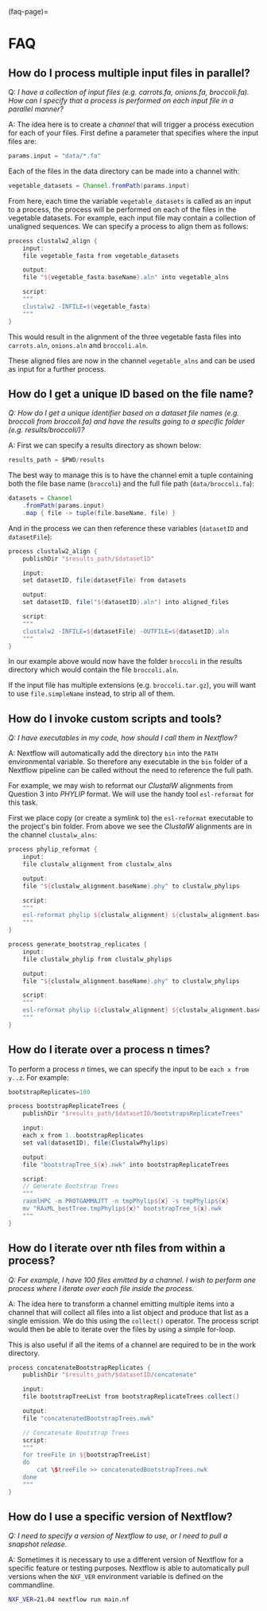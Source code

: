 (faq-page)=

# FAQ

## How do I process multiple input files in parallel?

Q: *I have a collection of input files (e.g. carrots.fa, onions.fa, broccoli.fa). How can I specify that a process is performed on each input file in a parallel manner?*

A: The idea here is to create a *channel* that will trigger a process execution for each of your files. First define a parameter that specifies where the input files are:

```groovy
params.input = "data/*.fa"
```

Each of the files in the data directory can be made into a channel with:

```groovy
vegetable_datasets = Channel.fromPath(params.input)
```

From here, each time the variable `vegetable_datasets` is called as an input to a process, the process will be performed on each of the files in the vegetable datasets. For example, each input file may contain a collection of unaligned sequences. We can specify a process to align them as follows:

```groovy
process clustalw2_align {
    input:
    file vegetable_fasta from vegetable_datasets

    output:
    file "${vegetable_fasta.baseName}.aln" into vegetable_alns

    script:
    """
    clustalw2 -INFILE=${vegetable_fasta}
    """
}
```

This would result in the alignment of the three vegetable fasta files into `carrots.aln`, `onions.aln` and `broccoli.aln`.

These aligned files are now in the channel `vegetable_alns` and can be used as input for a further process.

## How do I get a unique ID based on the file name?

*Q: How do I get a unique identifier based on a dataset file names (e.g. broccoli from broccoli.fa) and have the results going to a specific folder (e.g. results/broccoli/)?*

A: First we can specify a results directory as shown below:

```groovy
results_path = $PWD/results
```

The best way to manage this is to have the channel emit a tuple containing both the file base name (`broccoli`) and the full file path (`data/broccoli.fa`):

```groovy
datasets = Channel
    .fromPath(params.input)
    .map { file -> tuple(file.baseName, file) }
```

And in the process we can then reference these variables (`datasetID` and `datasetFile`):

```groovy
process clustalw2_align {
    publishDir "$results_path/$datasetID"

    input:
    set datasetID, file(datasetFile) from datasets

    output:
    set datasetID, file("${datasetID}.aln") into aligned_files

    script:
    """
    clustalw2 -INFILE=${datasetFile} -OUTFILE=${datasetID}.aln
    """
}
```

In our example above would now have the folder `broccoli` in the results directory which would contain the file `broccoli.aln`.

If the input file has multiple extensions (e.g. `broccoli.tar.gz`), you will want to use `file.simpleName` instead, to strip all of them.

## How do I invoke custom scripts and tools?

*Q: I have executables in my code, how should I call them in Nextflow?*

A: Nextflow will automatically add the directory `bin` into the `PATH` environmental variable. So therefore any executable in the `bin` folder of a Nextflow pipeline can be called without the need to reference the full path.

For example, we may wish to reformat our *ClustalW* alignments from Question 3 into *PHYLIP* format. We will use the handy tool `esl-reformat` for this task.

First we place copy (or create a symlink to) the `esl-reformat` executable to the project's bin folder. From above we see the *ClustalW* alignments are in the channel `clustalw_alns`:

```groovy
process phylip_reformat {
    input:
    file clustalw_alignment from clustalw_alns

    output:
    file "${clustalw_alignment.baseName}.phy" to clustalw_phylips

    script:
    """
    esl-reformat phylip ${clustalw_alignment} ${clustalw_alignment.baseName}.phy
    """
}

process generate_bootstrap_replicates {
    input:
    file clustalw_phylip from clustalw_phylips

    output:
    file "${clustalw_alignment.baseName}.phy" to clustalw_phylips

    script:
    """
    esl-reformat phylip ${clustalw_alignment} ${clustalw_alignment.baseName}.phy
    """
}
```

## How do I iterate over a process n times?

To perform a process *n* times, we can specify the input to be `each x from y..z`. For example:

```groovy
bootstrapReplicates=100

process bootstrapReplicateTrees {
    publishDir "$results_path/$datasetID/bootstrapsReplicateTrees"

    input:
    each x from 1..bootstrapReplicates
    set val(datasetID), file(ClustalwPhylips)

    output:
    file "bootstrapTree_${x}.nwk" into bootstrapReplicateTrees

    script:
    // Generate Bootstrap Trees
    """
    raxmlHPC -m PROTGAMMAJTT -n tmpPhylip${x} -s tmpPhylip${x}
    mv "RAxML_bestTree.tmpPhylip${x}" bootstrapTree_${x}.nwk
    """
}
```

## How do I iterate over nth files from within a process?

*Q: For example, I have 100 files emitted by a channel. I wish to perform one process where I iterate over each file inside the process.*

A: The idea here to transform a channel emitting multiple items into a channel that will collect all files into a list object and produce that list as a single emission. We do this using the `collect()` operator. The process script would then be able to iterate over the files by using a simple for-loop.

This is also useful if all the items of a channel are required to be in the work directory.

```groovy
process concatenateBootstrapReplicates {
    publishDir "$results_path/$datasetID/concatenate"

    input:
    file bootstrapTreeList from bootstrapReplicateTrees.collect()

    output:
    file "concatenatedBootstrapTrees.nwk"

    // Concatenate Bootstrap Trees
    script:
    """
    for treeFile in ${bootstrapTreeList}
    do
        cat \$treeFile >> concatenatedBootstrapTrees.nwk
    done
    """
}
```

## How do I use a specific version of Nextflow?

*Q: I need to specify a version of Nextflow to use, or I need to pull a snapshot release.*

A: Sometimes it is necessary to use a different version of Nextflow for a specific feature or testing purposes. Nextflow is able to automatically pull versions when the `NXF_VER` environment variable is defined on the commandline.

```bash
NXF_VER=21.04 nextflow run main.nf
```
